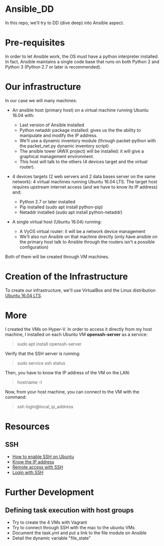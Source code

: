 # Ansible_DD
In this repo, we'll try to DD (dive deep) into Ansible aspect.

# Pre-requisites

In order to let Ansible work, the OS must have a python interpreter installed. In fact, Ansible maintains a single code base that runs on both Python 2 and Python 3 (Python 2.7 or later is recommended).

# Our infrastructure

In our case we will many machines:
- An ansible host (primary host) on a virtual machine running Ubuntu 16.04 with:
    - Last version of Ansible installed
    - Python netaddr package installed: gives us the the ability to manipulate and modify the IP address.
    - We'll use a dynamic inventory module (through packet-python with the packet_net.py dynamic inventory script)
    - The ansible tower (AWX project) will be installed: it will give a graphical management environment.
    - This host will talk to the others (4 devices target and the virtual router).

- 4 devices targets (2 web servers and 2 data bases server on the same network): 4 virtual machines running Ubuntu 16.04 LTS. The target host requires upstream internet access (and we have to know its IP address) and:
    - Python 2.7 or later installed
    - Pip installed (sudo apt install python-pip)
    - Netaddr installed (sudo apt install python-netaddr)

- A single virtual host (Ubuntu 16.04) running:
    - A VyOS virtual router: it will be a network device management
    - We'll also run Ansible on that machine directly (only have ansible on the primary host talk to Ansible through the routers isn't a possible configuration)

Both of them will be created through VM machines.

# Creation of the Infrastructure

To create our infrastructure, we'll use VirtualBox and the Linux distribution [Ubuntu 16.04 LTS](http://releases.ubuntu.com/16.04/).

# More 

I created the VMs on Hyper-V. In order to access it directly from my host machine, I installed on each Ubuntu VM **openssh-server** as a service:
>sudo apt install openssh-server

Verify that the SSH server is running:
>sudo service ssh status 

Then, you have to know the IP address of the VM on the LAN:
>hostname -I

Now, from your host machine, you can connect to the VM with the command:
>ssh login@local_ip_address

# Resources

## SSH

- [How to enable SSH on Ubuntu](https://linuxize.com/post/how-to-enable-ssh-on-ubuntu-18-04/)
- [Know the IP address](https://doc.ubuntu-fr.org/tutoriel/connaitre_son_adresse_ip)
- [Remote access with SSH](https://formation-debian.viarezo.fr/ssh.html#idp12275120)
- [Login with SSH](https://linux.developpez.com/formation_debian/ssh.html#AEN6672)

# Further Development

## Defining task execution with host groups

- Try to create the 4 VMs with Vagrant
- Try to connect through SSH with the mac to the ubuntu VMs
- Document the task.yml and put a link to the file module on Ansible
- Detail the dynamic variable "file_state"